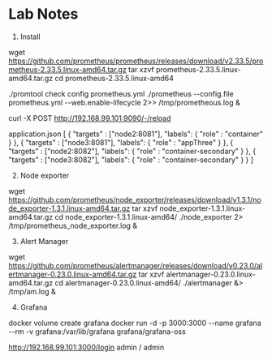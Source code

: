 # Lab Notes

1. Install 

wget https://github.com/prometheus/prometheus/releases/download/v2.33.5/prometheus-2.33.5.linux-amd64.tar.gz
tar xzvf prometheus-2.33.5.linux-amd64.tar.gz
cd prometheus-2.33.5.linux-amd64

./promtool check config prometheus.yml
./prometheus --config.file prometheus.yml --web.enable-lifecycle 2>> /tmp/prometheous.log &

curl -X POST http://192.168.99.101:9090/-/reload

application.json
[
        {
                "targets" : ["node2:8081"],
                "labels": {
                        "role" : "container"
                }
        },
        {
                "targets" : ["node3:8081"],
                "labels": {
                        "role" : "appThree"
                }
        },
        {
                "targets" : ["node2:8082"],
                "labels": {
                        "role" : "container-secondary"
                }
        },
        {
                "targets" : ["node3:8082"],
                "labels": {
                        "role" : "container-secondary"
                }
        }
]

2. Node exporter

wget https://github.com/prometheus/node_exporter/releases/download/v1.3.1/node_exporter-1.3.1.linux-amd64.tar.gz 
tar xzvf node_exporter-1.3.1.linux-amd64.tar.gz
cd node_exporter-1.3.1.linux-amd64/
./node_exporter 2> /tmp/prometheus_node_exporter.log &

3. Alert Manager

wget https://github.com/prometheus/alertmanager/releases/download/v0.23.0/alertmanager-0.23.0.linux-amd64.tar.gz
tar xzvf alertmanager-0.23.0.linux-amd64.tar.gz
cd alertmanager-0.23.0.linux-amd64/
./alertmanager &> /tmp/am.log &

4. Grafana

docker volume create grafana
docker run -d -p 3000:3000 --name grafana --rm -v grafana:/var/lib/grafana grafana/grafana-oss

http://192.168.99.101:3000/login 
admin / admin
